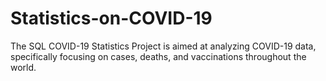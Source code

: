 # Statistics-on-COVID-19
The SQL COVID-19 Statistics Project is aimed at analyzing COVID-19 data, specifically focusing on cases, deaths, and vaccinations throughout the world.
